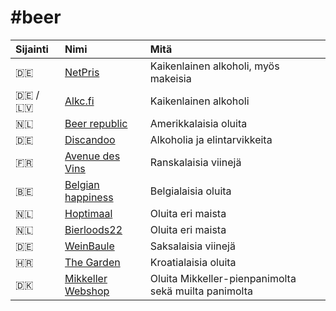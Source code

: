 # \#beer

| Sijainti | Nimi | Mitä |
| :--- | :--- | :--- |
| 🇩🇪 | [NetPris](https://www.netpris.net) | Kaikenlainen alkoholi, myös makeisia |
| 🇩🇪 / 🇱🇻 | [Alkc.fi](https://alkc.fi/) | Kaikenlainen alkoholi |
| 🇳🇱 | [Beer republic](https://beerrepublic.eu/) | Amerikkalaisia oluita |
| 🇩🇪 | [Discandoo](https://www.discandooo.com/) | Alkoholia ja elintarvikkeita |
| 🇫🇷 | [Avenue des Vins](http://avenuedesvins.fr/) | Ranskalaisia viinejä |
| 🇧🇪 | [Belgian happiness](https://www.belgianhappiness.com/en) | Belgialaisia oluita |
| 🇳🇱 | [Hoptimaal](https://www.hoptimaal.nl/en/) | Oluita eri maista |
| 🇳🇱 | [Bierloods22](https://www.bierloods22.nl/en/) | Oluita eri maista |
| 🇩🇪 | [WeinBaule](http://www.weinbaule.de/) | Saksalaisia viinejä |
| 🇭🇷 | [The Garden](https://thegarden.hr/shop/) | Kroatialaisia oluita |
| 🇩🇰 | [Mikkeller Webshop](https://shop.mikkeller.dk/) | Oluita Mikkeller-pienpanimolta sekä muilta panimolta |

